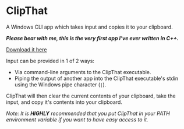 # ClipThat
A Windows CLI app which takes input and copies it to your clipboard.

***Please bear with me, this is the very first app I've ever written in C++.***

[Download it here](https://github.com/xDrixxyz/ClipThat/releases/latest)

Input can be provided in 1 of 2 ways:

- Via command-line arguments to the ClipThat executable.
- Piping the output of another app into the ClipThat executable's stdin using the Windows pipe character (`|`).

ClipThat will then clear the current contents of your clipboard, take the input, and copy it's contents into your clipboard.

*Note: It is **HIGHLY** recommended that you put ClipThat in your PATH environment variable if you want to have easy access to it.*
